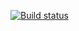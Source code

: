 [![Build status](https://ci.appveyor.com/api/projects/status/t7w6ufs4aut6jil6?svg=true)](https://ci.appveyor.com/project/Irina-Khaustova/ahj-env)
